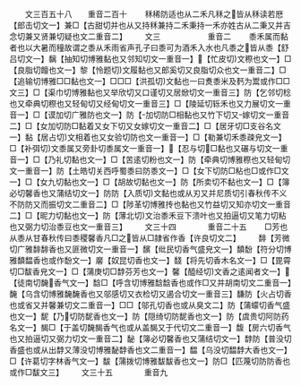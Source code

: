 <!-- { "loadSidebar": true } -->
　　文三百五十八　　重音二百十
　　秝稀防适也从二禾凡秝之皆从秝读若厯【郎击切文一】兼□【古甜切并也从又持秝兼持二禾秉持一禾亦姓古从二秉又并吉念切兼又贤兼切疑也文二重音二】
　　文三　　　　　　重音二
　　黍禾属而黏者也以大暑而穜故谓之黍从禾雨省声孔子曰黍可为酒禾入水也凡黍之皆从黍【舒吕切文一】黐【抽知切博雅黏也又邻知切文一重音一】【忙皮切文穄也文一】□【良脂切饘也文一】黎【怜题切文履黏也又郎奚切又良脂切众也文一重音二】□【追输切博雅□□黏也文一】□□□【洪孤切文黏也一曰煑黍米及麫为鬻或作□□文三】□【渠巾切博雅黏也又举欣切又口谨切又居焮切文一重音三】防【乞邻切稔也又牵典切穄也又轻甸切又经甸切文一重音三】□【陵延切轹禾也又力展切文一重音一】□【谟加切广雅防也文一】防【加切防□相黏也又竹下切又嫁切文一重音二】□【女加切防□黏着又女下切又女嫁切文一重音二】□【居牙切□支谷名文一】黏【居占切文相着也又女验切防也文一重音一】□【勒兼切禾黍疎皃文一】□【补弭切文黍属又旁卦切黍属文一重音一】【忍与切□黏也又碾与切文一重音一】□【乃礼切黏也文一】□【苦逺切粉也文一】防【牵典切博雅穄也又轻甸切文一重音一】防【土皓切关西呼蜀黍曰防黍文一】□【女下切防□粘也□或作□文一】□【女九切黏也文一】□【胡故切黏也文一】防【所卖切不黏也文一】□【簿必切馨香也又蒲结切文一】防防【入质切文黏也或从刃又并尼质切引春秋传不义不防防又而振切文二重音二】□【陟革切博雅抟也黏也又竹益切又知亦切文一重音二】□【昵力切黏也文一】防【薄北切文治黍禾豆下溃叶也又拍逼切又笔力切粘也又弼力切治黍豆也文一重音三】
　　文三十四　　　　重音二十五
　　□芳也从黍从甘春秋传曰黍稷馨香凡□之皆从□隷省作香【许良切文二】
　　馡【芳微切广雅馡馡香也又匪微切文一重音一】馪【纰民切香气盛皃文一】馩馚【符分切博雅馩馧香也或作馚文一】黁【奴昆切香也文一】馢【将先切香木名文一】□【毘霄切□馛香皃文一】□【蒲庚切□馞芬芳也文一】馨【醯经切文香之逺闻者文一】【徒南切馣香气文一】馠□【呼含切博雅馠馠香也或作□又并胡南切文二重音一】馣【乌含切博雅馣馣香也又邬感切又衣检切又遏合切文一重音三】馦防【火占切香也或省又并馨兼切文二重音一】□□【邬孔切香也或从臭文二】防【蒲蠓切香气盛也文一】馜【乃切防馜香也文一】防【隠绮切防馜香也文一】防【虞贵切阿防药名文一】馤□【于盖切馣馤香气也或从盖馤又于代切文二重音一】馥【房六切香气也又拍逼切又弼力切文一重音二】馝【簿必切馨香也又蒲结切文一】馞防【普没切香盛也或从出馞又薄没切博雅馝馞香也文二重音一】馧【乌没切馧馞大香也文一】□【许葛切字林香气文一】馛【蒲拨切博雅馛馛香也文一】防□【匹蔑切防防香也或作□馛文三】
　　文三十五　　　　重音九
